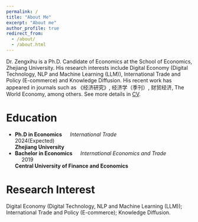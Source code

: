 ```yaml
---
permalink: /
title: "About Me"
excerpt: "About me"
author_profile: true
redirect_from: 
  - /about/
  - /about.html
---
```


Dr. Zengxihu is a Ph.D. Candidate of Economics at the School of Economics, Zhejiang University. His research interests include Digital Economy (Digital Technology, NLP and Machine Learning (LLM)), International Trade and Policy (E-commerce) and Knowledge Diffusion. His recent work has appeared in journals such as 《经济研究》, 经济学（季刊）, 财贸经济, The World Economy, among others. See more details in [CV](https://bosshu1212.github.io/files/cv/CV_Chinese.pdf).

Education
======
* <b>Ph.D in Economics</b> &emsp; <i>International Trade</i> &emsp; &emsp; &emsp; &emsp; &emsp; &emsp; &emsp; &emsp; &emsp; &emsp; &emsp; 2024(Expected) <br>
<b>Zhejiang University</b>   <br>
* <b>Bachelor in Economics</b> &emsp; <i>International Economics and Trade</i> &emsp; &emsp; &emsp; &emsp; 2019 <br>
<b>Central University of Finance and Economics</b> <br>


Research Interest
======
Digital Economy (Digital Technology, NLP and Machine Learning (LLM)); International Trade and Policy (E-commerce); Knowledge Diffusion.











